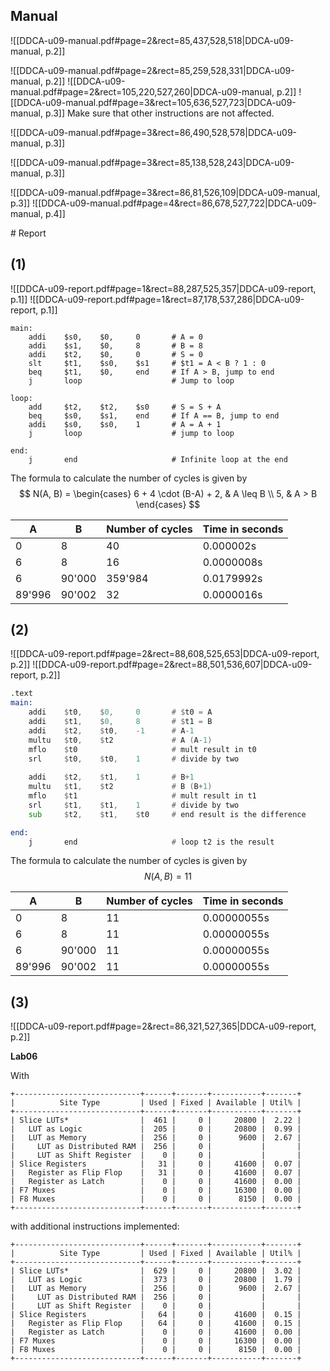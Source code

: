 

## Manual

![[DDCA-u09-manual.pdf#page=2&rect=85,437,528,518|DDCA-u09-manual, p.2]]

![[DDCA-u09-manual.pdf#page=2&rect=85,259,528,331|DDCA-u09-manual, p.2]]
![[DDCA-u09-manual.pdf#page=2&rect=105,220,527,260|DDCA-u09-manual, p.2]]
![[DDCA-u09-manual.pdf#page=3&rect=105,636,527,723|DDCA-u09-manual, p.3]]
Make sure that other instructions are not affected.



![[DDCA-u09-manual.pdf#page=3&rect=86,490,528,578|DDCA-u09-manual, p.3]]

![[DDCA-u09-manual.pdf#page=3&rect=85,138,528,243|DDCA-u09-manual, p.3]]

![[DDCA-u09-manual.pdf#page=3&rect=86,81,526,109|DDCA-u09-manual, p.3]]
![[DDCA-u09-manual.pdf#page=4&rect=86,678,527,722|DDCA-u09-manual, p.4]]



<div class="page-break" style="page-break-before: always;"></div>
# Report


## (1)
![[DDCA-u09-report.pdf#page=1&rect=88,287,525,357|DDCA-u09-report, p.1]]
![[DDCA-u09-report.pdf#page=1&rect=87,178,537,286|DDCA-u09-report, p.1]]
```
main:
    addi    $s0,    $0,     0	  	# A = 0
    addi    $s1,    $0,     8	  	# B = 8
    addi    $t2,    $0,     0   	# S = 0
    slt     $t1,    $s0,    $s1 	# $t1 = A < B ? 1 : 0
    beq     $t1,    $0,     end 	# If A > B, jump to end
    j       loop                	# Jump to loop

loop:
    add     $t2,    $t2,    $s0 	# S = S + A
    beq     $s0,    $s1,    end 	# If A == B, jump to end
    addi    $s0,    $s0,    1   	# A = A + 1
    j       loop                	# jump to loop

end:
    j       end                 	# Infinite loop at the end
```

The formula to calculate the number of cycles is given by 
$$
N(A, B) = \begin{cases}
6 + 4 \cdot (B-A) + 2, & A \leq B \\
5, & A > B
\end{cases}
$$

| A      | B      | Number of cycles | Time in seconds |
| ------ | ------ | ---------------- | --------------- |
| 0      | 8      | 40               | 0.000002s       |
| 6      | 8      | 16               | 0.0000008s      |
| 6      | 90'000 | 359'984          | 0.0179992s      |
| 89'996 | 90'002 | 32               | 0.0000016s      |

<div class="page-break" style="page-break-before: always;"></div>

## (2)
![[DDCA-u09-report.pdf#page=2&rect=88,608,525,653|DDCA-u09-report, p.2]]
![[DDCA-u09-report.pdf#page=2&rect=88,501,536,607|DDCA-u09-report, p.2]]
```asm
.text
main:
	addi 	$t0, 	$0, 	0		# $t0 = A
	addi 	$t1, 	$0, 	8		# $t1 = B
	addi 	$t2, 	$t0, 	-1		# A-1
	multu 	$t0, 	$t2				# A (A-1)
	mflo 	$t0						# mult result in t0
	srl 	$t0, 	$t0, 	1		# divide by two
	
	addi 	$t2, 	$t1, 	1		# B+1
	multu 	$t1, 	$t2				# B (B+1)
	mflo 	$t1						# mult result in t1
	srl 	$t1, 	$t1, 	1		# divide by two
	sub 	$t2, 	$t1, 	$t0		# end result is the difference

end:
	j 		end						# loop t2 is the result
```

The formula to calculate the number of cycles is given by 
$$
N(A, B) = 11
$$

| A      | B      | Number of cycles | Time in seconds |
| ------ | ------ | ---------------- | --------------- |
| 0      | 8      | 11               | 0.00000055s     |
| 6      | 8      | 11               | 0.00000055s     |
| 6      | 90'000 | 11               | 0.00000055s     |
| 89'996 | 90'002 | 11               | 0.00000055s     |

<div class="page-break" style="page-break-before: always;"></div>

## (3)
![[DDCA-u09-report.pdf#page=2&rect=86,321,527,365|DDCA-u09-report, p.2]]


**Lab06**

With
```
+----------------------------+------+-------+-----------+-------+
|          Site Type         | Used | Fixed | Available | Util% |
+----------------------------+------+-------+-----------+-------+
| Slice LUTs*                |  461 |     0 |     20800 |  2.22 |
|   LUT as Logic             |  205 |     0 |     20800 |  0.99 |
|   LUT as Memory            |  256 |     0 |      9600 |  2.67 |
|     LUT as Distributed RAM |  256 |     0 |           |       |
|     LUT as Shift Register  |    0 |     0 |           |       |
| Slice Registers            |   31 |     0 |     41600 |  0.07 |
|   Register as Flip Flop    |   31 |     0 |     41600 |  0.07 |
|   Register as Latch        |    0 |     0 |     41600 |  0.00 |
| F7 Muxes                   |    0 |     0 |     16300 |  0.00 |
| F8 Muxes                   |    0 |     0 |      8150 |  0.00 |
+----------------------------+------+-------+-----------+-------+
```


with additional instructions implemented:
```
+----------------------------+------+-------+-----------+-------+
|          Site Type         | Used | Fixed | Available | Util% |
+----------------------------+------+-------+-----------+-------+
| Slice LUTs*                |  629 |     0 |     20800 |  3.02 |
|   LUT as Logic             |  373 |     0 |     20800 |  1.79 |
|   LUT as Memory            |  256 |     0 |      9600 |  2.67 |
|     LUT as Distributed RAM |  256 |     0 |           |       |
|     LUT as Shift Register  |    0 |     0 |           |       |
| Slice Registers            |   64 |     0 |     41600 |  0.15 |
|   Register as Flip Flop    |   64 |     0 |     41600 |  0.15 |
|   Register as Latch        |    0 |     0 |     41600 |  0.00 |
| F7 Muxes                   |    0 |     0 |     16300 |  0.00 |
| F8 Muxes                   |    0 |     0 |      8150 |  0.00 |
+----------------------------+------+-------+-----------+-------+
```
